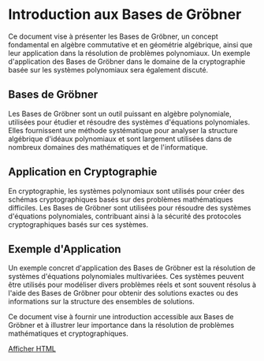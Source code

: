 # Introduction aux Bases de Gröbner

Ce document vise à présenter les Bases de Gröbner, un concept fondamental en algèbre commutative et en géométrie algébrique, ainsi que leur application dans la résolution de problèmes polynomiaux. Un exemple d'application des Bases de Gröbner dans le domaine de la cryptographie basée sur les systèmes polynomiaux sera également discuté.

## Bases de Gröbner

Les Bases de Gröbner sont un outil puissant en algèbre polynomiale, utilisées pour étudier et résoudre des systèmes d'équations polynomiales. Elles fournissent une méthode systématique pour analyser la structure algébrique d'idéaux polynomiaux et sont largement utilisées dans de nombreux domaines des mathématiques et de l'informatique.

## Application en Cryptographie

En cryptographie, les systèmes polynomiaux sont utilisés pour créer des schémas cryptographiques basés sur des problèmes mathématiques difficiles. Les Bases de Gröbner sont utilisées pour résoudre des systèmes d'équations polynomiales, contribuant ainsi à la sécurité des protocoles cryptographiques basés sur ces systèmes.

## Exemple d'Application

Un exemple concret d'application des Bases de Gröbner est la résolution de systèmes d'équations polynomiales multivariées. Ces systèmes peuvent être utilisés pour modéliser divers problèmes réels et sont souvent résolus à l'aide des Bases de Gröbner pour obtenir des solutions exactes ou des informations sur la structure des ensembles de solutions.

Ce document vise à fournir une introduction accessible aux Bases de Gröbner et à illustrer leur importance dans la résolution de problèmes mathématiques et cryptographiques.

[Afficher HTML](https://github.com/Kaci-Cryptology/Algorithms-Encoding/blob/main/Bases_de_Grobner/Impl%C3%A9mentations.html)
